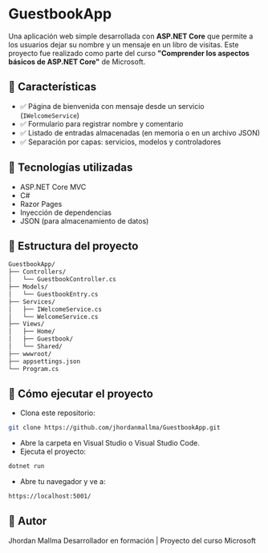 # GuestbookApp

Una aplicación web simple desarrollada con **ASP.NET Core** que permite a los usuarios dejar su nombre y un mensaje en un libro de visitas. Este proyecto fue realizado como parte del curso **"Comprender los aspectos básicos de ASP.NET Core"** de Microsoft.

## 🧾 Características

- ✅ Página de bienvenida con mensaje desde un servicio (`IWelcomeService`)
- ✅ Formulario para registrar nombre y comentario
- ✅ Listado de entradas almacenadas (en memoria o en un archivo JSON)
- ✅ Separación por capas: servicios, modelos y controladores

## 🚀 Tecnologías utilizadas

- ASP.NET Core MVC
- C#
- Razor Pages
- Inyección de dependencias
- JSON (para almacenamiento de datos)

## 📂 Estructura del proyecto

```bash
GuestbookApp/
├── Controllers/
│   └── GuestbookController.cs
├── Models/
│   └── GuestbookEntry.cs
├── Services/
│   ├── IWelcomeService.cs
│   └── WelcomeService.cs
├── Views/
│   ├── Home/
│   ├── Guestbook/
│   └── Shared/
├── wwwroot/
├── appsettings.json
└── Program.cs
```
## 🧪 Cómo ejecutar el proyecto
- Clona este repositorio:
```bash
git clone https://github.com/jhordanmallma/GuestbookApp.git
```
- Abre la carpeta en Visual Studio o Visual Studio Code.
- Ejecuta el proyecto:
```bash
dotnet run
```
- Abre tu navegador y ve a:

```bash
https://localhost:5001/
```

## 💬 Autor
Jhordan Mallma
Desarrollador en formación | Proyecto del curso Microsoft


